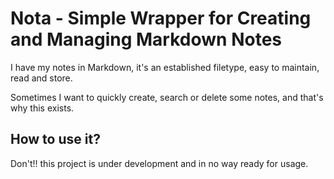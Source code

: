 # Nota - Simple Wrapper for Creating and Managing Markdown Notes

I have my notes in Markdown, it's an established filetype, easy to maintain, read and store.

Sometimes I want to quickly create, search or delete some notes, and that's why this exists.

## How to use it?

Don't!! this project is under development and in no way ready for usage.
